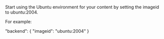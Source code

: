 

Start using the Ubuntu environment for your content by setting the imageid to ubuntu:2004.

For example:

"backend": {
  "imageid": "ubuntu:2004"
}

